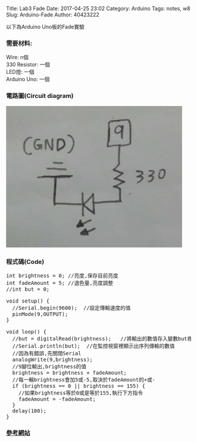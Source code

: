 Title: Lab3 Fade
Date: 2017-04-25 23:02
Category: Arduino
Tags: notes, w8
Slug: Arduino-Fade
Author: 40423222

以下為Arduino Uno板的Fade實驗

<!-- PELICAN_END_SUMMARY -->

### 需要材料:
Wire: n個<br/>
330 Resistor: 一個<br/>
LED燈: 一個<br/>
Arduino Uno: 一個

### 電路圖(Circuit diagram)

<img src="./../data/Arduino/Fade/Circuit diagram.png" width="480" />

### 程式碼(Code)

<pre class="brush: python">
int brightness = 0; //亮度,保存目前亮度
int fadeAmount = 5; //退色量,亮度調整
//int but = 0;

void setup() {
  //Serial.begin(9600);  //設定傳輸速度的值
  pinMode(9,OUTPUT);
}

void loop() {
  //but = digitalRead(brightness);   //將輸出的數值存入變數but裡,因為
  //Serial.println(but);  //在監控視窗裡顯示出序列傳輸的數值
  //因為有錯誤,先關閉Serial
  analogWrite(9,brightness);
  //9腳位輸出,brightness的值
  brightness = brightness + fadeAmount;
  //每一輪brightness會加5或-5,取決於fadeAmount的+或-
  if (brightness == 0 || brightness == 155) {
    //如果brightness等於0或是等於155,執行下方指令
    fadeAmount = -fadeAmount;
  }
  delay(100);
}
</pre>

### <a href="http://coopermaa2nd.blogspot.tw/2010/12/arduino-lab3-led.html">參考網站</a>